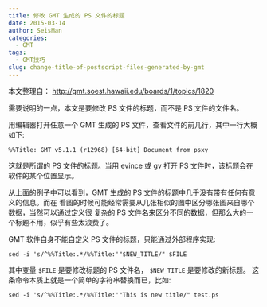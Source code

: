 ```yaml
---
title: 修改 GMT 生成的 PS 文件的标题
date: 2015-03-14
author: SeisMan
categories:
  - GMT
tags:
  - GMT技巧
slug: change-title-of-postscript-files-generated-by-gmt
---
```


本文整理自： <http://gmt.soest.hawaii.edu/boards/1/topics/1820>

需要说明的一点，本文是要修改 PS 文件的标题，而不是 PS 文件的文件名。

用编辑器打开任意一个 GMT 生成的 PS 文件，查看文件的前几行，其中一行大概如下:

    %%Title: GMT v5.1.1 (r12968) [64-bit] Document from psxy

这就是所谓的 PS 文件的标题。当用 evince 或 gv 打开 PS 文件时，该标题会在软件的某个位置显示。

<!--more-->

从上面的例子中可以看到，GMT 生成的 PS 文件的标题中几乎没有带有任何有意义的信息。而在
看图的时候可能经常需要从几张相似的图中区分哪张图来自哪个数据，当然可以通过定义很
复杂的 PS 文件名来区分不同的数据，但那么大的一个标题不用，似乎有些太浪费了。

GMT 软件自身不能自定义 PS 文件的标题，只能通过外部程序实现:

    sed -i 's/^%%Title:.*/%%Title:'"$NEW_TITLE/" $FILE

其中变量 `$FILE` 是要修改标题的 PS 文件名， `$NEW_TITLE` 是要修改的新标题。
这条命令本质上就是一个简单的字符串替换而已，比如:

    sed -i 's/^%%Title:.*/%%Title:'"This is new title/" test.ps
